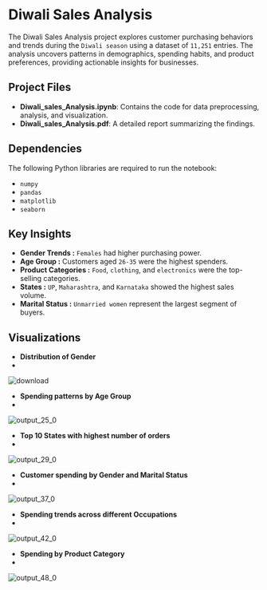 
# Diwali Sales Analysis

The Diwali Sales Analysis project explores customer purchasing behaviors and trends during the `Diwali season` using a dataset of `11,251` entries. The analysis uncovers patterns in demographics, spending habits, and product preferences, providing actionable insights for businesses.

## Project Files

- **Diwali_sales_Analysis.ipynb**: Contains the code for data preprocessing, analysis, and visualization.
- **Diwali_sales_Analysis.pdf**: A detailed report summarizing the findings.


## Dependencies

The following Python libraries are required to run the notebook:

- `numpy`
- `pandas`
- `matplotlib`
- `seaborn`

## Key Insights

- **Gender Trends :** `Females` had higher purchasing power.
- **Age Group :** Customers aged `26-35` were the highest spenders.
- **Product Categories :** `Food`, `clothing`, and `electronics` were the top-selling categories.
- **States :** `UP`, `Maharashtra`, and `Karnataka` showed the highest sales volume.
- **Marital Status :** `Unmarried women` represent the largest segment of buyers.

## Visualizations

- **Distribution of Gender**
- 
![download](https://github.com/user-attachments/assets/49b72067-d5ec-4ddc-b5a9-d82e887dfb31)

- **Spending patterns by Age Group**
- 
![output_25_0](https://github.com/user-attachments/assets/e1f7bf17-0ede-4e81-b747-c8023af46481)

- **Top 10 States with highest number of orders**
- 
![output_29_0](https://github.com/user-attachments/assets/8fe582af-1eaa-41a4-b395-c80f01946ed1)

- **Customer spending by Gender and Marital Status**
- 
![output_37_0](https://github.com/user-attachments/assets/8f484dd6-3a73-450c-95c9-91971d32eae4)

- **Spending trends across different Occupations**
- 
![output_42_0](https://github.com/user-attachments/assets/82c5a058-521b-486d-9215-65404e0c6c0e)

- **Spending by Product Category**
- 
![output_48_0](https://github.com/user-attachments/assets/613bcbd7-fbb9-4ca6-8bba-ba0adf11b474)
